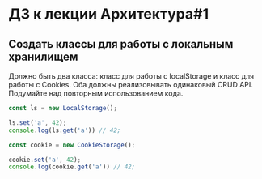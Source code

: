 # ДЗ к лекции Архитектура#1

## Создать классы для работы с локальным хранилищем

Должно быть два класса: класс для работы с localStorage и класс для работы с Cookies.
Оба должны реализовывать одинаковый CRUD API. Подумайте над повторным использованием кода.

```js
const ls = new LocalStorage();

ls.set('a', 42);
console.log(ls.get('a')) // 42;

const cookie = new CookieStorage();

cookie.set('a', 42);
console.log(cookie.get('a')) // 42;
```
